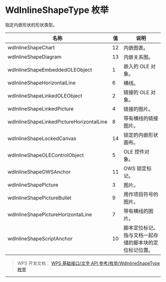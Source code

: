 # WdInlineShapeType 枚举

指定内嵌形状的形状类型。

| 名称                                     | 值  | 说明                                                   |
|------------------------------------------|-----|--------------------------------------------------------|
| wdInlineShapeChart                       | 12  | 内嵌图表。                                             |
| wdInlineShapeDiagram                     | 13  | 内嵌关系图。                                           |
| wdInlineShapeEmbeddedOLEObject           | 1   | 嵌入的 OLE 对象。                                      |
| wdInlineShapeHorizontalLine              | 6   | 横线。                                                 |
| wdInlineShapeLinkedOLEObject             | 2   | 链接的 OLE 对象。                                      |
| wdInlineShapeLinkedPicture               | 4   | 链接的图片。                                           |
| wdInlineShapeLinkedPictureHorizontalLine | 8   | 带有横线的链接图片。                                   |
| wdInlineShapeLockedCanvas                | 14  | 锁定的内嵌形状画布。                                   |
| wdInlineShapeOLEControlObject            | 5   | OLE 控件对象。                                         |
| wdInlineShapeOWSAnchor                   | 11  | OWS 锁定标记。                                         |
| wdInlineShapePicture                     | 3   | 图片。                                                 |
| wdInlineShapePictureBullet               | 9   | 用作项目符号的图片。                                   |
| wdInlineShapePictureHorizontalLine       | 7   | 带有横线的图片。                                       |
| wdInlineShapeScriptAnchor                | 10  | 脚本定位标记。指与文档一起存储的脚本块的定位标记位置。 |

> WPS 开发文档： [WPS 基础接口/文字 API 参考/枚举/WdInlineShapeType 枚举](https://qn.cache.wpscdn.cn/encs/doc/office_v19/topics/WPS%20%E5%9F%BA%E7%A1%80%E6%8E%A5%E5%8F%A3/%E6%96%87%E5%AD%97%20API%20%E5%8F%82%E8%80%83/%E6%9E%9A%E4%B8%BE/WdInlineShapeType%20%E6%9E%9A%E4%B8%BE.html)

------------------------------------------------------------------------

